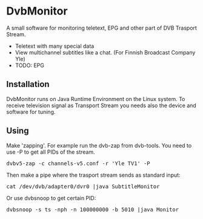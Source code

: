 # DvbMonitor

A small software for monitoring teletext, EPG and other part of DVB Trasport Stream.

- Teletext with many special data
- View multichannel subtitles like a chat. (For Finnish Broadcast Company Yle)
- TODO: EPG

## Installation

DvbMonitor runs on Java Runtime Environment on the Linux system. To receive television signal as Transport Stream you needs also the device and software for tuning.

## Using

Make 'zapping'. For example run the dvb-zap from dvb-tools. You need to use -P to get all PIDs of the stream.

<pre>
dvbv5-zap -c channels-v5.conf -r 'Yle TV1' -P
</pre>

Then make a pipe where the trasport stream sends as standard input:

<pre>
cat /dev/dvb/adapter0/dvr0 |java SubtitleMonitor
</pre>

Or use dvbsnoop to get certain PID:

<pre>
dvbsnoop -s ts -nph -n 100000000 -b 5010 |java Monitor
</pre>